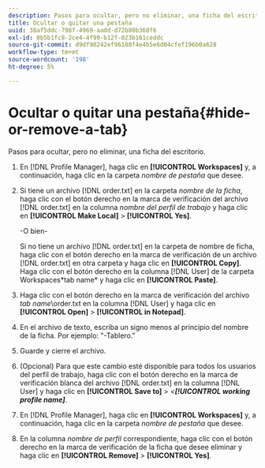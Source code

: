 ```yaml
---
description: Pasos para ocultar, pero no eliminar, una ficha del escritorio.
title: Ocultar o quitar una pestaña
uuid: 38af5ddc-798f-4969-aadd-d72b80b368f6
exl-id: 0b5b1fc8-2ce4-4f99-b12f-023b161ceddc
source-git-commit: d9df90242ef96188f4e4b5e6d04cfef196b0a628
workflow-type: tm+mt
source-wordcount: '198'
ht-degree: 5%

---
```


# Ocultar o quitar una pestaña{#hide-or-remove-a-tab}

Pasos para ocultar, pero no eliminar, una ficha del escritorio.

1. En [!DNL Profile Manager], haga clic en **[!UICONTROL Workspaces]** y, a continuación, haga clic en la carpeta *nombre de pestaña* que desee.
1. Si tiene un archivo [!DNL order.txt] en la carpeta *nombre de la ficha*, haga clic con el botón derecho en la marca de verificación del archivo [!DNL order.txt] en la columna *nombre del perfil de trabajo* y haga clic en **[!UICONTROL Make Local]** > **[!UICONTROL Yes]**.

   -O bien-

   Si no tiene un archivo [!DNL order.txt] en la carpeta de nombre de ficha, haga clic con el botón derecho en la marca de verificación de un archivo [!DNL order.txt] en otra carpeta y haga clic en **[!UICONTROL Copy]**. Haga clic con el botón derecho en la columna [!DNL User] de la carpeta Workspaces\*tab name* y haga clic en **[!UICONTROL Paste]**.

1. Haga clic con el botón derecho en la marca de verificación del archivo *tab name*\order.txt en la columna [!DNL User] y haga clic en **[!UICONTROL Open]** > **[!UICONTROL in Notepad]**.
1. En el archivo de texto, escriba un signo menos al principio del nombre de la ficha. Por ejemplo: &quot;-Tablero.&quot;
1. Guarde y cierre el archivo.
1. (Opcional) Para que este cambio esté disponible para todos los usuarios del perfil de trabajo, haga clic con el botón derecho en la marca de verificación blanca del archivo [!DNL order.txt] en la columna [!DNL User] y haga clic en **[!UICONTROL Save to]** > *&lt;**[!UICONTROL working profile name]***.

1. En [!DNL Profile Manager], haga clic en **[!UICONTROL Workspaces]** y, a continuación, haga clic en la carpeta *nombre de pestaña* que desee.
1. En la columna *nombre de perfil* correspondiente, haga clic con el botón derecho en la marca de verificación de la ficha que desee eliminar y haga clic en **[!UICONTROL Remove]** > **[!UICONTROL Yes]**.
